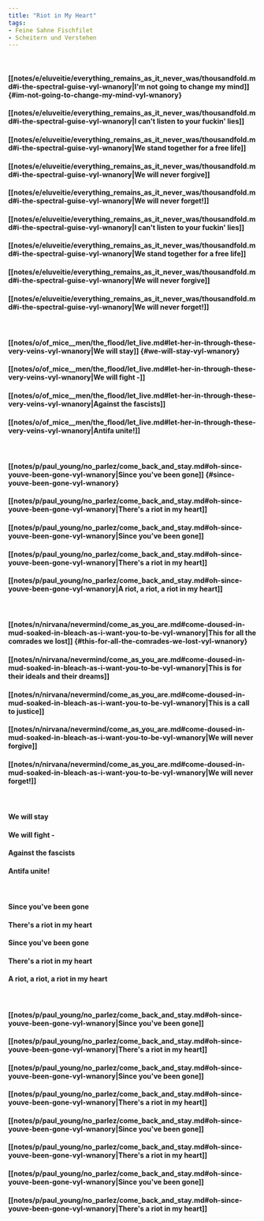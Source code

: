 ```yaml
---
title: "Riot in My Heart"
tags:
- Feine Sahne Fischfilet
- Scheitern und Verstehen
---
```

&nbsp;
#### [[notes/e/eluveitie/everything_remains_as_it_never_was/thousandfold.md#i-the-spectral-guise-vyl-wnanory|I'm not going to change my mind]] {#im-not-going-to-change-my-mind-vyl-wnanory}
#### [[notes/e/eluveitie/everything_remains_as_it_never_was/thousandfold.md#i-the-spectral-guise-vyl-wnanory|I can't listen to your fuckin' lies]]
#### [[notes/e/eluveitie/everything_remains_as_it_never_was/thousandfold.md#i-the-spectral-guise-vyl-wnanory|We stand together for a free life]]
#### [[notes/e/eluveitie/everything_remains_as_it_never_was/thousandfold.md#i-the-spectral-guise-vyl-wnanory|We will never forgive]]
#### [[notes/e/eluveitie/everything_remains_as_it_never_was/thousandfold.md#i-the-spectral-guise-vyl-wnanory|We will never forget!]]
#### [[notes/e/eluveitie/everything_remains_as_it_never_was/thousandfold.md#i-the-spectral-guise-vyl-wnanory|I can't listen to your fuckin' lies]]
#### [[notes/e/eluveitie/everything_remains_as_it_never_was/thousandfold.md#i-the-spectral-guise-vyl-wnanory|We stand together for a free life]]
#### [[notes/e/eluveitie/everything_remains_as_it_never_was/thousandfold.md#i-the-spectral-guise-vyl-wnanory|We will never forgive]]
#### [[notes/e/eluveitie/everything_remains_as_it_never_was/thousandfold.md#i-the-spectral-guise-vyl-wnanory|We will never forget!]]
&nbsp;
#### [[notes/o/of_mice__men/the_flood/let_live.md#let-her-in-through-these-very-veins-vyl-wnanory|We will stay]] {#we-will-stay-vyl-wnanory}
#### [[notes/o/of_mice__men/the_flood/let_live.md#let-her-in-through-these-very-veins-vyl-wnanory|We will fight -]]
#### [[notes/o/of_mice__men/the_flood/let_live.md#let-her-in-through-these-very-veins-vyl-wnanory|Against the fascists]]
#### [[notes/o/of_mice__men/the_flood/let_live.md#let-her-in-through-these-very-veins-vyl-wnanory|Antifa unite!]]
&nbsp;
#### [[notes/p/paul_young/no_parlez/come_back_and_stay.md#oh-since-youve-been-gone-vyl-wnanory|Since you've been gone]] {#since-youve-been-gone-vyl-wnanory}
#### [[notes/p/paul_young/no_parlez/come_back_and_stay.md#oh-since-youve-been-gone-vyl-wnanory|There's a riot in my heart]]
#### [[notes/p/paul_young/no_parlez/come_back_and_stay.md#oh-since-youve-been-gone-vyl-wnanory|Since you've been gone]]
#### [[notes/p/paul_young/no_parlez/come_back_and_stay.md#oh-since-youve-been-gone-vyl-wnanory|There's a riot in my heart]]
#### [[notes/p/paul_young/no_parlez/come_back_and_stay.md#oh-since-youve-been-gone-vyl-wnanory|A riot, a riot, a riot in my heart]]
&nbsp;
#### [[notes/n/nirvana/nevermind/come_as_you_are.md#come-doused-in-mud-soaked-in-bleach-as-i-want-you-to-be-vyl-wnanory|This for all the comrades we lost]] {#this-for-all-the-comrades-we-lost-vyl-wnanory}
#### [[notes/n/nirvana/nevermind/come_as_you_are.md#come-doused-in-mud-soaked-in-bleach-as-i-want-you-to-be-vyl-wnanory|This is for their ideals and their dreams]]
#### [[notes/n/nirvana/nevermind/come_as_you_are.md#come-doused-in-mud-soaked-in-bleach-as-i-want-you-to-be-vyl-wnanory|This is a call to justice]]
#### [[notes/n/nirvana/nevermind/come_as_you_are.md#come-doused-in-mud-soaked-in-bleach-as-i-want-you-to-be-vyl-wnanory|We will never forgive]]
#### [[notes/n/nirvana/nevermind/come_as_you_are.md#come-doused-in-mud-soaked-in-bleach-as-i-want-you-to-be-vyl-wnanory|We will never forget!]]
&nbsp;
#### We will stay
#### We will fight -
#### Against the fascists
#### Antifa unite!
&nbsp;
#### Since you've been gone
#### There's a riot in my heart
#### Since you've been gone
#### There's a riot in my heart
#### A riot, a riot, a riot in my heart
&nbsp;
#### [[notes/p/paul_young/no_parlez/come_back_and_stay.md#oh-since-youve-been-gone-vyl-wnanory|Since you've been gone]]
#### [[notes/p/paul_young/no_parlez/come_back_and_stay.md#oh-since-youve-been-gone-vyl-wnanory|There's a riot in my heart]]
#### [[notes/p/paul_young/no_parlez/come_back_and_stay.md#oh-since-youve-been-gone-vyl-wnanory|Since you've been gone]]
#### [[notes/p/paul_young/no_parlez/come_back_and_stay.md#oh-since-youve-been-gone-vyl-wnanory|There's a riot in my heart]]
#### [[notes/p/paul_young/no_parlez/come_back_and_stay.md#oh-since-youve-been-gone-vyl-wnanory|Since you've been gone]]
#### [[notes/p/paul_young/no_parlez/come_back_and_stay.md#oh-since-youve-been-gone-vyl-wnanory|There's a riot in my heart]]
#### [[notes/p/paul_young/no_parlez/come_back_and_stay.md#oh-since-youve-been-gone-vyl-wnanory|Since you've been gone]]
#### [[notes/p/paul_young/no_parlez/come_back_and_stay.md#oh-since-youve-been-gone-vyl-wnanory|There's a riot in my heart]]
